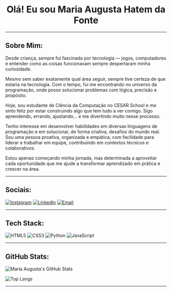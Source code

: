 # <h1 align="center"> Olá! Eu sou Maria Augusta Hatem da Fonte</h1>

---

## Sobre Mim:

Desde criança, sempre fui fascinada por tecnologia — jogos, computadores e entender como as coisas funcionavam sempre despertaram minha curiosidade.

Mesmo sem saber exatamente qual área seguir, sempre tive certeza de que estaria na tecnologia. Com o tempo, fui me encontrando no universo da programação, onde posso solucionar problemas com lógica, precisão e propósito.

Hoje, sou estudante de Ciência da Computação no CESAR School e me sinto feliz por estar construindo algo que tem tudo a ver comigo. Sigo aprendendo, errando, ajustando… e me divertindo muito nesse processo.

Tenho interesse em desenvolver habilidades em diversas linguagens de programação e em solucionar, de forma criativa, desafios do mundo real. Sou uma pessoa proativa, organizada e empática, com facilidade para liderar e trabalhar em equipe, contribuindo em contextos técnicos e colaborativos.

Estou apenas começando minha jornada, mas determinada a aproveitar cada oportunidade que me ajude a transformar aprendizado em prática e crescer na área.

---

##  Sociais:

[![Instagram](https://img.shields.io/badge/Instagram-DD2A7B?style=for-the-badge&logo=instagram&logoColor=white)](https://instagram.com/gutadafonte_) 
[![LinkedIn](https://img.shields.io/badge/LinkedIn-0077B5?style=for-the-badge&logo=linkedin&logoColor=white)](https://linkedin.com/in/mariaaugustadafonte) 
[![Email](https://img.shields.io/badge/Email-D14836?style=for-the-badge&logo=gmail&logoColor=white)](mailto:mariaaugustahdafonte@gmail.com)

---

## Tech Stack:

![HTML5](https://img.shields.io/badge/HTML5-E34F26?style=for-the-badge&logo=html5&logoColor=white)
![CSS3](https://img.shields.io/badge/CSS3-1572B6?style=for-the-badge&logo=css3&logoColor=white)
![Python](https://img.shields.io/badge/Python-3776AB?style=for-the-badge&logo=python&logoColor=white)
![JavaScript](https://img.shields.io/badge/JavaScript-F7DF1E?style=for-the-badge&logo=javascript&logoColor=black)

---

## GitHub Stats:

![Maria Augusta's GitHub Stats](https://github-readme-stats.vercel.app/api?username=madafonte&show_icons=true&theme=dark)

![Top Langs](https://github-readme-stats.vercel.app/api/top-langs/?username=madafonte&layout=compact&theme=dark)

---

